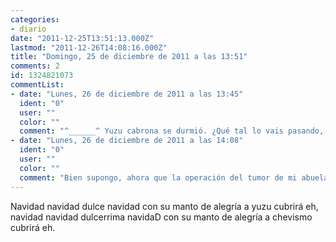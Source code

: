 ```yaml
---
categories:
- diario
date: "2011-12-25T13:51:13.000Z"
lastmod: "2011-12-26T14:08:16.000Z"
title: "Domingo, 25 de diciembre de 2011 a las 13:51"
comments: 2
id: 1324821073
commentList:
- date: "Lunes, 26 de diciembre de 2011 a las 13:45"
  ident: "0"
  user: ""
  color: ""
  comment: "^______^ Yuzu cabrona se durmió. ¿Qué tal lo vais pasando, chicos?"
- date: "Lunes, 26 de diciembre de 2011 a las 14:08"
  ident: "0"
  user: ""
  color: ""
  comment: "Bien supongo, ahora que la operación del tumor de mi abuela ha salio bien ya estoy pasando mejor la navidad y con tu permiso te robo un ^__________^"
---
```


Navidad navidad dulce navidad con su manto de alegría a yuzu cubrirá eh, navidad navidad dulcerrima navidaD con su manto de alegría a chevismo cubrirá eh.